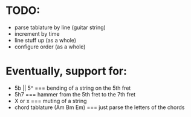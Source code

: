 # TODO:

 - parse tablature by line (guitar string)
 - increment by time
 - line stuff up (as a whole)
 - configure order (as a whole)


 # Eventually, support for:

 - 5b || 5^ === bending of a string on the 5th fret
 - 5h7 === hammer from the 5th fret to the 7th fret
 - X or x === muting of a string
 - chord tablature (Am Bm Em) === just parse the letters of the chords